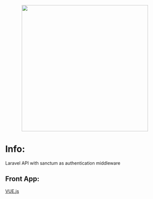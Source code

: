 <p align="center"><a href="https://laravel.com" target="_blank"><img src="https://raw.githubusercontent.com/laravel/art/master/logo-lockup/5%20SVG/2%20CMYK/1%20Full%20Color/laravel-logolockup-cmyk-red.svg" width="400"></a></p>

# Info:

Laravel API with sanctum as authentication middleware<br>

## Front App:
<a href="https://github.com/imtelligent9190/learning-vue/tree/main/project%20with%20cli%20(todo%20list)">VUE.js</a>
